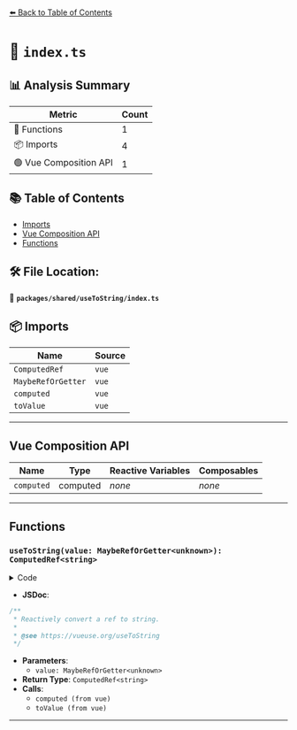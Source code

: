 [⬅️ Back to Table of Contents](../../../index.md)

# 📄 `index.ts`

## 📊 Analysis Summary

| Metric | Count |
|--------|-------|
| 🔧 Functions | 1 |
| 📦 Imports | 4 |
| 🟢 Vue Composition API | 1 |

## 📚 Table of Contents

- [Imports](#imports)
- [Vue Composition API](#vue-composition-api)
- [Functions](#functions)

## 🛠️ File Location:
📂 **`packages/shared/useToString/index.ts`**

## 📦 Imports

| Name | Source |
|------|--------|
| `ComputedRef` | `vue` |
| `MaybeRefOrGetter` | `vue` |
| `computed` | `vue` |
| `toValue` | `vue` |


---

## Vue Composition API

| Name | Type | Reactive Variables | Composables |
|------|------|-------------------|-------------|
| `computed` | computed | *none* | *none* |


---

## Functions

### `useToString(value: MaybeRefOrGetter<unknown>): ComputedRef<string>`

<details><summary>Code</summary>

```ts
export function useToString(
  value: MaybeRefOrGetter<unknown>,
): ComputedRef<string> {
  return computed(() => `${toValue(value)}`)
}
```
</details>

- **JSDoc**:
```ts
/**
 * Reactively convert a ref to string.
 *
 * @see https://vueuse.org/useToString
 */
```

- **Parameters**:
  - `value: MaybeRefOrGetter<unknown>`
- **Return Type**: `ComputedRef<string>`
- **Calls**:
  - `computed (from vue)`
  - `toValue (from vue)`

---